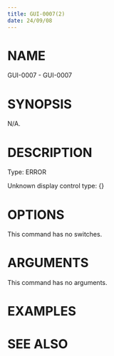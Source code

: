 ```yaml
---
title: GUI-0007(2)
date: 24/09/08
---
```


# NAME

GUI-0007 - GUI-0007

# SYNOPSIS

N/A.

# DESCRIPTION

Type: ERROR

Unknown display control type: {}

# OPTIONS

This command has no switches.

# ARGUMENTS

This command has no arguments.

# EXAMPLES

# SEE ALSO

